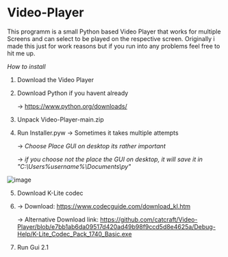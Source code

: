 # Video-Player
This programm is a small Python based Video Player that works for multiple Screens and can select to be played on the respective screen. Originally i made this just for work reasons but if you run into any problems feel free to hit me up.



*How to install*
1. Download the Video Player
 
2. Download Python if you havent already

   -> https://www.python.org/downloads/
   
3. Unpack Video-Player-main.zip

4. Run Installer.pyw -> Sometimes it takes multiple attempts

   -> *Choose Place GUI on desktop its rather important*
   
   -> *if you choose not the place the GUI on desktop, it will save it in "C:\Users\%username%\Documents\py"*
   
![image](https://user-images.githubusercontent.com/72657021/214505061-98808294-efa7-4b4c-ab09-6fb6ef6979d3.png)

5.	Download K-Lite codec
6.	
   -> Download: https://www.codecguide.com/download_kl.htm
   
   -> Alternative Download link: https://github.com/catcraft/Video-Player/blob/e7bb1ab6da09517d420ad49b98f9ccd5d8e4625a/Debug-Help/K-Lite_Codec_Pack_1740_Basic.exe

6. Run Gui 2.1
